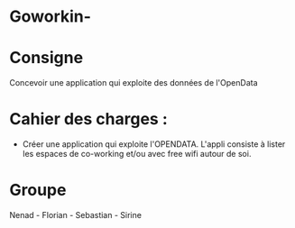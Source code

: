 # Goworkin-


# Consigne 
Concevoir une application qui exploite des données de l'OpenData

# Cahier des charges :
- Créer une application qui exploite l'OPENDATA. L'appli consiste à lister les espaces de co-working et/ou avec free wifi autour de soi.


# Groupe
Nenad - Florian - Sebastian - Sirine
